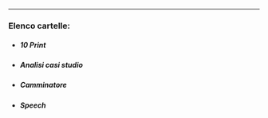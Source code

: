------

### Elenco cartelle:

* ##### 10 Print<br>
* ##### Analisi casi studio<br>
* ##### Camminatore <br>
* ##### Speech <br>

